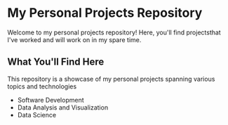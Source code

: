 # My Personal Projects Repository

Welcome to my personal projects repository! Here, you'll find  projectsthat I've worked and will work on in my spare time.

## What You'll Find Here

This repository is a showcase of my personal projects spanning various topics and technologies
- Software Development
- Data Analysis and Visualization
- Data Science



